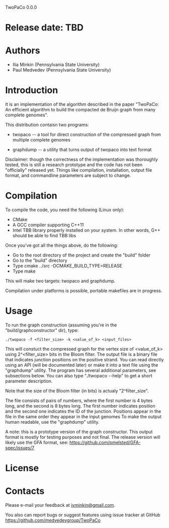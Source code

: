 TwoPaCo 0.0.0	

Release date: TBD
=================

Authors
=======
* Ilia Minkin (Pennsylvania State University)
* Paul Medvedev (Pennsylvania State University)

Introduction
============
It is an implementation of the algorithm described in the paper
"TwoPaCo: An efficient algorithm to build the compacted de Bruijn graph from
many complete genomes".

This distribution contaisn two programs:

* twopaco -- a tool for direct construction of the compressed graph from 
multiple complete genomes

* graphdump -- a utility that turns output of twopaco into text format

Disclaimer: though the correctness of the implementation was thoroughly tested,
this is still a research prototype and the code has not been "officially"
released yet. Things like compilation, installation, output file format, and
commandline parameters are subject to change.

Compilation
===========
To compile the code, you need the following (Linux only):

* CMake 
* A GCC compiler supporting C++11
* Intel TBB library properly installed on your system. In other words, G++
  should be able to find TBB libs 

Once you've got all the things above, do the following:

* Go to the root directory of the project and create the "build" folder
* Go to the "build" directory
* Type cmake ../src -DCMAKE_BUILD_TYPE=RELEASE
* Type make

This will make two targets: twopaco and graphdump.

Compilation under platforms is possible, portable makefiles are in progress.

Usage
=====

To run the graph construction (assuming you're in the "build/graphconstructor" dir), type:

	./twopaco -f <filter_size> -k <value_of_k> <input_files>

This will constuct the compressed graph for the vertex size of \<value_of_k\> using
2^\<filter_size\> bits in the Bloom filter. The output file is a binary file that
indicates junction positions on the positive strand. You can read directly using
an API (will be documented later) or make it into a text file using the "graphdump"
utility. The program has several additional parameters, see subsections below.
You can also type "./twopaco --help" to get a short parameter description.

Note that the size of the Bloom filter (in bits) is actualy "2^filter_size".

The file consists of pairs of numbers, where the first number is 4 bytes long, and the second is 8 bytes long.
The first number indicates position and the second one indicates the ID of the junction.
Positions appear in the file in the same order they appear in the input genomes
To make the output human readable, use the "graphdump" utility.

A note: this is a prototype version of the graph constructor. This output format is
mostly for testing purposes and not final. The release version will likely use the
GFA format, see: https://github.com/pmelsted/GFA-spec/issues/7

License
=======

Contacts
========
Please e-mail your feedback at ivminkin@gmail.com.

You also can report bugs or suggest features using issue tracker at GitHub
https://github.com/medvedevgroup/TwoPaCo
